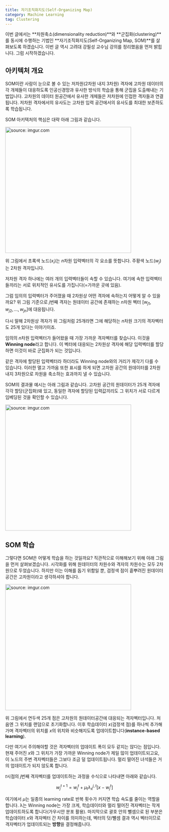 ```yaml
---
title: 자기조직화지도(Self-Organizing Map)
category: Machine Learning
tag: Clustering
---
```


이번 글에서는 **차원축소(dimensionality reduction)**와 **군집화(clustering)**를 동시에 수행하는 기법인 **자기조직화지도(Self-Organizing Map, SOM)**를 살펴보도록 하겠습니다. 이번 글 역시 고려대 강필성 교수님 강의를 정리했음을 먼저 밝힙니다. 그럼 시작하겠습니다.



## 아키텍처 개요

SOM이란 사람이 눈으로 볼 수 있는 저차원(2차원 내지 3차원) 격자에 고차원 데이터의 각 개체들이 대응하도록 인공신경망과 유사한 방식의 학습을 통해 군집을 도출해내는 기법입니다. 고차원의 데이터 원공간에서 유사한 개체들은 저차원에 인접한 격자들과 연결됩니다. 저차원 격자에서의 유사도는 고차원 입력 공간에서의 유사도를 최대한 보존하도록 학습됩니다. 

SOM 아키텍처의 핵심은 대략 아래 그림과 같습니다.

<a href="http://imgur.com/ZsAdHxT"><img src="http://i.imgur.com/ZsAdHxT.png" width="400px" title="source: imgur.com" /></a>

위 그림에서 초록색 노드($x_i$)는 $n$차원 입력벡터의 각 요소를 뜻합니다. 주황색 노드($w_j$)는 2차원 격자입니다. 

저차원 격자 하나에는 여러 개의 입력벡터들이 속할 수 있습니다. 여기에 속한 입력벡터들끼리는 서로 위치적인 유사도를 가집니다(=가까운 곳에 있음).

그럼 임의의 입력벡터가 주어졌을 때 2차원상 어떤 격자에 속하는지 어떻게 알 수 있을까요? 위 그림 기준으로 $j$번째 격자는 원데이터 공간에 존재하는 $n$차원 벡터 $[w_{j1},w_{j2},...,w_{jn}]$에 대응됩니다. 

다시 말해 2차원상 격자가 위 그림처럼 25개라면 그에 해당하는 $n$차원 크기의 격자벡터도 25개 있다는 이야기이죠.

임의의 $n$차원 입력벡터가 들어왔을 때 가장 가까운 격자벡터를 찾습니다. 이것을 **Winning node**라고 합니다. 이 벡터에 대응되는 2차원상 격자에 해당 입력벡터를 할당하면 이것이 바로 군집화가 되는 것입니다.

같은 격자에 할당된 입력벡터라 하더라도 Winning node와의 거리가 제각기 다를 수 있습니다. 이러한 멀고 가까움 또한 표시를 하게 되면 고차원 공간의 원데이터를 2차원 내지 3차원으로 차원을 축소하는 효과까지 낼 수 있습니다.

SOM의 결과물 예시는 아래 그림과 같습니다. 고차원 공간의 원데이터가 25개 격자에 각각 할당(군집화)돼 있고, 동일한 격자에 할당된 입력값끼리도 그 위치가 서로 다르게 임베딩된 것을 확인할 수 있습니다.

<a href="http://imgur.com/EE8NF6J"><img src="http://i.imgur.com/EE8NF6J.png" width="400px" title="source: imgur.com" /></a>



## SOM 학습

그렇다면 SOM은 어떻게 학습을 하는 것일까요? 직관적으로 이해해보기 위해 아래 그림을 먼저 살펴보겠습니다. 시각화를 위해 원데이터의 차원수와 격자의 차원수는 모두 2차원으로 두었습니다. 하지만 이는 이해를 돕기 위함일 뿐, 검정색 점이 흩뿌려진 원데이터 공간은 고차원이라고 생각하셔야 합니다.

<a href="http://imgur.com/eHUVAtr"><img src="http://i.imgur.com/eHUVAtr.gif" width="400px" title="source: imgur.com" /></a>

위 그림에서 연두색 25개 점은 고차원의 원데이터공간에 대응되는 격자벡터입니다. 처음엔 그 위치를 랜덤으로 초기화합니다. 이후 학습데이터 $x$(검정색 점)를 하나씩 추가해가며 격자벡터의 위치를 $x$의 위치와 비슷해지도록 업데이트합니다(**instance-based learning**). 

다만 여기서 주의해야할 것은 격자벡터의 업데이트 폭이 모두 같지는 않다는 점입니다. 현재 주어진 $x$와 그 위치가 가장 가까운 Winning node가 제일 많이 업데이트되고요, 이 노드의 주변 격자벡터들은 그보다 조금 덜 업데이트됩니다. 멀리 떨어진 녀석들은 거의 업데이트가 되지 않도록 합니다.

$t$시점의 $j$번째 격자벡터를 업데이트하는 과정을 수식으로 나타내면 아래와 같습니다. 



$${ w }_{ j }^{ t+1 }={ w }_{ j }^{ t }+{ \mu  }_{ t }{ \lambda  }_{ x }^{ j,t }[x-{ w }_{ j }^{ t }]$$



여기에서 $μ$는 일종의 learning rate로 반복 횟수가 커지면 학습 속도를 줄이는 역할을 합니다. λ는 Winning node는 가장 크게, 학습데이터와 멀리 떨어진 격자벡터는 작게 업데이트하도록 합니다(가우시안 분포 활용). 마지막으로 괄호 안의 뺄셈으로 된 부분은 학습데이터 $x$와 격자벡터 간 차이를 의미하는데, 벡터의 덧/뺄셈 결과 역시 벡터이므로 격자벡터가 업데이트되는 **방향**을 결정해줍니다.